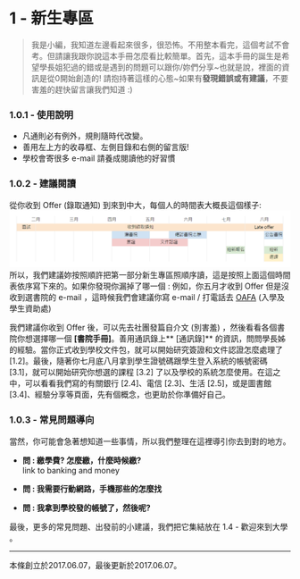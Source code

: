 # 1 - 新生專區

> 我是小編，我知道左邊看起來很多，很恐怖。不用整本看完，這個考試不會考。但請讓我跟你說這本手冊怎麼看比較簡單。首先，這本手冊的誕生是希望學長姐犯過的錯或是遇到的問題可以跟你/妳們分享~也就是說，裡面的資訊是從0開始創造的! 請抱持著這樣的心態~如果有**發現錯誤或有建議**，不要害羞的趕快留言讓我們知道 :\)

### 1.0.1 - 使用說明

* 凡通則必有例外，規則隨時代改變。
* 善用左上方的收尋框、左側目錄和右側的留言版!
* 學校會寄很多 e-mail 請養成閱讀他的好習慣

### 1.0.2 - 建議閱讀

從你收到 Offer \(錄取通知\) 到來到中大，每個人的時間表大概長這個樣子:![](/assets/timeline_.png)所以，我們建議妳按照順許把第一部分新生專區照順序讀，這是按照上面這個時間表依序寫下來的。如果你發現你漏掉了哪一個 : 例如，你五月才收到 Offer 但是沒收到選書院的 e-mail ，這時候我們會建議你寫 e-mail / 打電話去 [OAFA](https://www.oafa.cuhk.edu.hk/) \(入學及學生資助處\)

我們建議你收到 Offer 後，可以先去社團發篇自介文 \(別害羞\) ，然後看看各個書院你想選擇哪一個 **\[書院手冊\]**。善用通訊錄上** \[通訊錄\]** 的資訊，問問學長姊的經驗。當你正式收到學校文件包，就可以開始研究簽證和文件認證怎麼處理了 \[1.2\]。最後，隨著你七月底八月拿到學生證號碼跟學生登入系統的帳號密碼 \[3.1\]，就可以開始研究你想選的課程 \[3.2\] 了以及學校的系統怎麼使用。在這之中，可以看看我們寫的有關銀行 \[2.4\]、電信 \[2.3\]、生活 \[2.5\]，或是圖書館 \[3.4\]、經驗分享等頁面，先有個概念，也更助於你準備好自己。

### 1.0.3 - 常見問題導向

當然，你可能會急著想知道一些事情，所以我們整理在這裡導引你去到對的地方。

* **問 : 繳學費? 怎麼繳，什麼時候繳?**  
  link to banking and money

* **問 : 我需要行動網路，手機那些的怎麼找**

* **問 : 我拿到學校發的帳號了，然後呢?**

最後，更多的常見問題、出發前的小建議，我們把它集結放在 1.4 - 歡迎來到大學 。

---

本條創立於2017.06.07，最後更新於2017.06.07。

